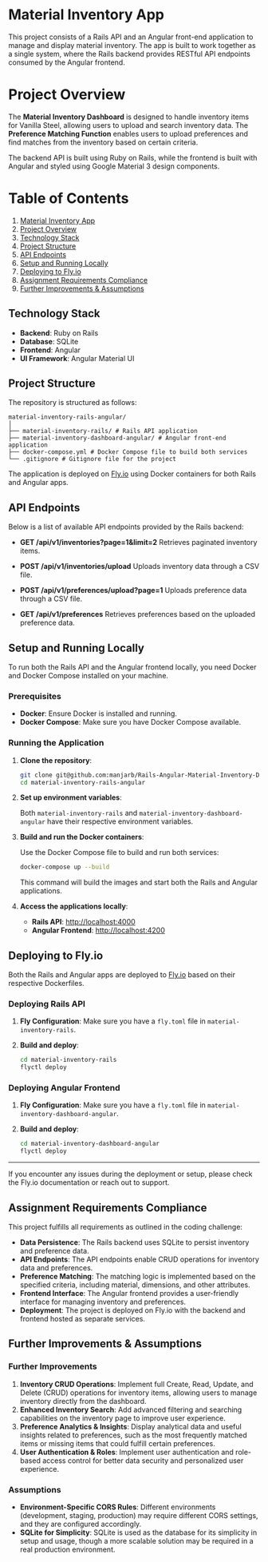 # Material Inventory App

This project consists of a Rails API and an Angular front-end application to manage and display material inventory. The app is built to work together as a single system, where the Rails backend provides RESTful API endpoints consumed by the Angular frontend.

# Project Overview

The **Material Inventory Dashboard** is designed to handle inventory items for Vanilla Steel, allowing users to upload and search inventory data. The **Preference Matching Function** enables users to upload preferences and find matches from the inventory based on certain criteria.

The backend API is built using Ruby on Rails, while the frontend is built with Angular and styled using Google Material 3 design components.

# Table of Contents

1. [Material Inventory App](#material-inventory-app)
2. [Project Overview](#project-overview)
3. [Technology Stack](#technology-stack)
4. [Project Structure](#project-structure)
5. [API Endpoints](#api-endpoints)
6. [Setup and Running Locally](#setup-and-running-locally)
7. [Deploying to Fly.io](#deploying-to-flyio)
8. [Assignment Requirements Compliance](#assignment-requirements-compliance)
9. [Further Improvements & Assumptions](#further-improvements--assumptions)

## Technology Stack

- **Backend**: Ruby on Rails
- **Database**: SQLite
- **Frontend**: Angular
- **UI Framework**: Angular Material UI

## Project Structure

The repository is structured as follows:
```
material-inventory-rails-angular/
│
├── material-inventory-rails/ # Rails API application
├── material-inventory-dashboard-angular/ # Angular front-end application
├── docker-compose.yml # Docker Compose file to build both services
└── .gitignore # Gitignore file for the project
```


The application is deployed on [Fly.io](https://fly.io/) using Docker containers for both Rails and Angular apps.

## API Endpoints

Below is a list of available API endpoints provided by the Rails backend:

- **GET /api/v1/inventories?page=1&limit=2**
  Retrieves paginated inventory items.

- **POST /api/v1/inventories/upload**
  Uploads inventory data through a CSV file.

- **POST /api/v1/preferences/upload?page=1**
  Uploads preference data through a CSV file.

- **GET /api/v1/preferences**
  Retrieves preferences based on the uploaded preference data.

## Setup and Running Locally

To run both the Rails API and the Angular frontend locally, you need Docker and Docker Compose installed on your machine.

### Prerequisites

- **Docker**: Ensure Docker is installed and running.
- **Docker Compose**: Make sure you have Docker Compose available.

### Running the Application

1. **Clone the repository**:

    ```bash
    git clone git@github.com:manjarb/Rails-Angular-Material-Inventory-Dashboard.git
    cd material-inventory-rails-angular
    ```

2. **Set up environment variables**:

    Both `material-inventory-rails` and `material-inventory-dashboard-angular` have their respective environment variables.

3. **Build and run the Docker containers**:

    Use the Docker Compose file to build and run both services:

    ```bash
    docker-compose up --build
    ```

    This command will build the images and start both the Rails and Angular applications.

4. **Access the applications locally**:

   - **Rails API**: [http://localhost:4000](http://localhost:4000)
   - **Angular Frontend**: [http://localhost:4200](http://localhost:4200)

## Deploying to Fly.io

Both the Rails and Angular apps are deployed to [Fly.io](https://fly.io/) based on their respective Dockerfiles.

### Deploying Rails API

1. **Fly Configuration**: Make sure you have a `fly.toml` file in `material-inventory-rails`.
2. **Build and deploy**:

    ```bash
    cd material-inventory-rails
    flyctl deploy
    ```

### Deploying Angular Frontend

1. **Fly Configuration**: Make sure you have a `fly.toml` file in `material-inventory-dashboard-angular`.
2. **Build and deploy**:

    ```bash
    cd material-inventory-dashboard-angular
    flyctl deploy
    ```

---

If you encounter any issues during the deployment or setup, please check the Fly.io documentation or reach out to support.

## Assignment Requirements Compliance

This project fulfills all requirements as outlined in the coding challenge:

- **Data Persistence**: The Rails backend uses SQLite to persist inventory and preference data.
- **API Endpoints**: The API endpoints enable CRUD operations for inventory data and preferences.
- **Preference Matching**: The matching logic is implemented based on the specified criteria, including material, dimensions, and other attributes.
- **Frontend Interface**: The Angular frontend provides a user-friendly interface for managing inventory and preferences.
- **Deployment**: The project is deployed on Fly.io with the backend and frontend hosted as separate services.

## Further Improvements & Assumptions

### Further Improvements
1. **Inventory CRUD Operations**: Implement full Create, Read, Update, and Delete (CRUD) operations for inventory items, allowing users to manage inventory directly from the dashboard.
2. **Enhanced Inventory Search**: Add advanced filtering and searching capabilities on the inventory page to improve user experience.
3. **Preference Analytics & Insights**: Display analytical data and useful insights related to preferences, such as the most frequently matched items or missing items that could fulfill certain preferences.
4. **User Authentication & Roles**: Implement user authentication and role-based access control for better data security and personalized user experience.

### Assumptions
- **Environment-Specific CORS Rules**: Different environments (development, staging, production) may require different CORS settings, and they are configured accordingly.
- **SQLite for Simplicity**: SQLite is used as the database for its simplicity in setup and usage, though a more scalable solution may be required in a real production environment.
